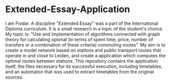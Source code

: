 # Extended-Essay-Application
  I am Fiodar. A discipline "Extended Essay" was a part of the International Diploma curriculum. It is a small research in a topic of the student's choice.
  My topic is: "Use and implementation of algorithms connected with graph theory for calculating optimal 
(in terms of spent time, price, number of transfers or a combination of these criteria) commuting routes".
  My aim is to create a model network based on stations and public transport routes that operate in and close to Leiden, 
and create a application which computes the optimal routes between stations. 
  This repository contains the application itself, the files necessary for its successful execution, including timetables,
and an automaton that was used to extract timetables from the original sources.
